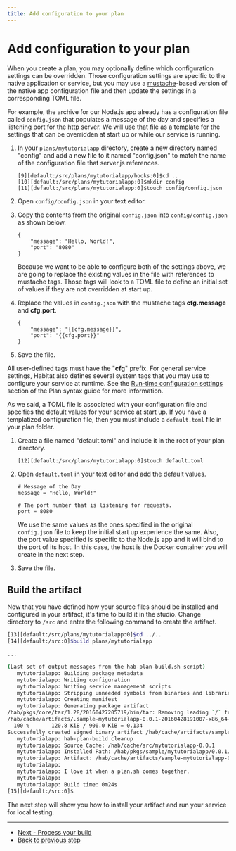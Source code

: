 ```yaml
---
title: Add configuration to your plan
---
```


# Add configuration to your plan
When you create a plan, you may optionally define which configuration settings can be overridden. Those configuration settings are specific to the native application or service, but you may use a [mustache](https://mustache.github.io/)-based version of the native app configuration file and then update the settings in a corresponding TOML file.

For example, the archive for our Node.js app already has a configuration file called `config.json` that populates a message of the day and specifies a listening port for the http server. We will use that file as a template for the settings that can be overridden at start up or while our service is running.

1. In your `plans/mytutorialapp` directory, create a new directory named "config" and add a new file to it named "config.json" to match the name of the configuration file that server.js references.

       [9][default:/src/plans/mytutorialapp/hooks:0]$cd ..
       [10][default:/src/plans/mytutorialapp:0]$mkdir config
       [11][default:/src/plans/mytutorialapp:0]$touch config/config.json


2. Open `config/config.json` in your text editor.
3. Copy the contents from the original `config.json` into `config/config.json` as shown below.

       {
           "message": "Hello, World!",
           "port": "8080"
       }

    Because we want to be able to configure both of the settings above, we are going to replace the existing values in the file with references to mustache tags. Those tags will look to a TOML file to define an initial set of values if they are not overridden at start up.

4. Replace the values in `config.json` with the mustache tags **cfg.message** and **cfg.port**.

       {
           "message": "{{cfg.message}}",
           "port": "{{cfg.port}}"
       }

5. Save the file.

All user-defined tags must have the "**cfg**" prefix. For general service settings, Habitat also defines several system tags that you may use to configure your service at runtime. See the [Run-time configuration settings](/docs/plan-syntax#runtime-configuration-settings) section of the Plan syntax guide for more information.

As we said, a TOML file is associated with your configuration file and specifies the default values for your service at start up. If you have a templatized configuration file, then you must include a `default.toml` file in your plan folder.

1. Create a file named "default.toml" and include it in the root of your plan directory.

       [12][default:/src/plans/mytutorialapp:0]$touch default.toml

2. Open `default.toml` in your text editor and add the default values.

       # Message of the Day
       message = "Hello, World!"

       # The port number that is listening for requests.
       port = 8080

    We use the same values as the ones specified in the original `config.json` file to keep the initial start up experience the same. Also, the port value specified is specific to the Node.js app and it will bind to the port of its host. In this case, the host is the Docker container you will create in the next step.

3. Save the file.

## Build the artifact
Now that you have defined how your source files should be installed and configured in your artifact, it's time to build it in the studio. Change directory to `/src` and enter the following command to create the artifact.

~~~ bash
[13][default:/src/plans/mytutorialapp:0]$cd ../..
[14][default:/src:0]$build plans/mytutorialapp

...

(Last set of output messages from the hab-plan-build.sh script)
   mytutorialapp: Building package metadata
   mytutorialapp: Writing configuration
   mytutorialapp: Writing service management scripts
   mytutorialapp: Stripping unneeded symbols from binaries and libraries
   mytutorialapp: Creating manifest
   mytutorialapp: Generating package artifact
/hab/pkgs/core/tar/1.28/20160427205719/bin/tar: Removing leading `/` from member names
/hab/cache/artifacts/.sample-mytutorialapp-0.0.1-20160428191007-x86_64-linux.tar (1/1)
  100 %       120.8 KiB / 900.0 KiB = 0.134
Successfully created signed binary artifact /hab/cache/artifacts/sample-mytutorialapp-0.0.1-20160428191007-x86_64-linux.hart
   mytutorialapp: hab-plan-build cleanup
   mytutorialapp: Source Cache: /hab/cache/src/mytutorialapp-0.0.1
   mytutorialapp: Installed Path: /hab/pkgs/sample/mytutorialapp/0.0.1/20160428191007
   mytutorialapp: Artifact: /hab/cache/artifacts/sample-mytutorialapp-0.0.1-20160428191007-x86_64-linux.hart
   mytutorialapp:
   mytutorialapp: I love it when a plan.sh comes together.
   mytutorialapp:
   mytutorialapp: Build time: 0m24s
[15][default:/src:0]$
~~~

The next step will show you how to install your artifact and run your service for local testing.

<hr>
<ul class="main-content--button-nav">
  <li><a href="/tutorials/getting-started-process-build" class="button cta">Next - Process your build</a></li>
  <li><a href="/tutorials/getting-started-add-hooks/">Back to previous step</a></li>
</ul>
